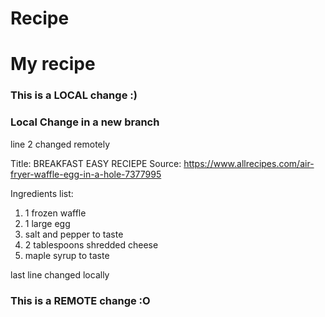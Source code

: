 # Recipe 
# My recipe

### This is a LOCAL change :)
### Local Change in a new branch


line 2 changed remotely

Title: BREAKFAST EASY RECIEPE
Source: https://www.allrecipes.com/air-fryer-waffle-egg-in-a-hole-7377995

Ingredients list:
1. 1 frozen waffle
2. 1 large egg
3. salt and pepper to taste
4. 2 tablespoons shredded cheese
5. maple syrup to taste



last line changed locally
### This is a REMOTE change :O
